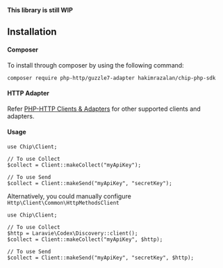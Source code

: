 **This library is still WIP**

## Installation

#### Composer

To install through composer by using the following command:

    composer require php-http/guzzle7-adapter hakimrazalan/chip-php-sdk

#### HTTP Adapter

Refer [PHP-HTTP Clients & Adapters](http://docs.php-http.org/en/latest/clients.html) for other supported clients and adapters.

#### Usage

```
use Chip\Client;

// To use Collect
$collect = Client::makeCollect("myApiKey");

// To use Send
$collect = Client::makeSend("myApiKey", "secretKey");
```

Alternatively, you could manually configure `Http\Client\Common\HttpMethodsClient`

```
use Chip\Client;

// To use Collect
$http = Laravie\Codex\Discovery::client();
$collect = Client::makeCollect("myApiKey", $http);

// To use Send
$collect = Client::makeSend("myApiKey", "secretKey", $http);
```